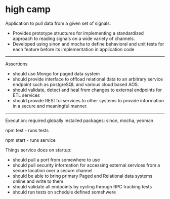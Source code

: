 # high camp
Application to pull data from a given set of signals.
- Provides prototype structures for implementing a standardized approach to reading signals on a wide variety of channels.
- Developed using sinon and mocha to define behavioral and unit tests for each feature before its implementation in application code

---
Assertions
- should use Mongo for paged data system
- should provide interface to offload relational data to an arbitrary service endpoint such as postgreSQL and  various cloud based AOS.
- should validate, detect and heal from changes to external endpoints for ETL services
- should provide RESTful services to other systems to provide information in a secure and meaningful manner.

---
Execution:
required globally installed packages: sinon, mocha, yeoman

npm test - runs tests

npm start - runs service

Things service does on startup:
  - should pull a port from somewhere to use
  - should pull security information for accessing external services from a secure location over a secure channel
  - should be able to bring primary Paged and Relational data systems online and write to them
  - should validate all endpoints by cycling through RPC tracking tests
  - should run tests on schedule defined somehwere

